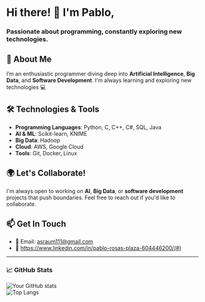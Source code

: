 # Hi there! 👋 I'm Pablo,

### Passionate about programming, constantly exploring new technologies. 

## 🚀 About Me
I’m an enthusiastic programmer diving deep into **Artificial Intelligence**, **Big Data**, and **Software Development**. I'm always learning and exploring new technologies 💻

## 🛠️ Technologies & Tools
- **Programming Languages**: Python, C, C++, C#, SQL, Java
- **AI & ML**: Scikit-learn, KNIME
- **Big Data**: Hadoop
- **Cloud**: AWS, Google Cloud  
- **Tools**: Git, Docker, Linux  

## 🌍 Let's Collaborate!
I'm always open to working on **AI**, **Big Data**, or **software development** projects that push boundaries. Feel free to reach out if you'd like to collaborate.

## 📫 Get In Touch
- 📧 Email: asraum111@gmail.com  
- 🔗 https://www.linkedin.com/in/pablo-rosas-plaza-604446200/(#)  

---

### 📈 GitHub Stats
![Your GitHub stats](https://github-readme-stats.vercel.app/api?username=tu-usuario&show_icons=true&theme=radical)  
![Top Langs](https://github-readme-stats.vercel.app/api/top-langs/?username=tu-usuario&layout=compact&theme=radical)  

